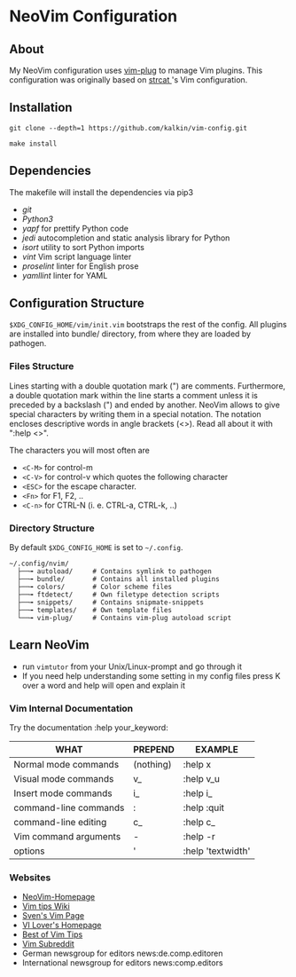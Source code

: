 # NeoVim Configuration

## About

My NeoVim configuration uses [vim-plug](https://github.com/junegunn/vim-plug) to
manage Vim plugins. This configuration was originally based on [strcat
](http://github.com/strcat/dotfiles)'s Vim configuration.

## Installation

```shell
git clone --depth=1 https://github.com/kalkin/vim-config.git

make install
```

## Dependencies

The makefile will install the dependencies via pip3

- *git*
- *Python3*
- *yapf* for prettify Python code
- *jedi* autocompletion and static analysis library for Python
- *isort* utility to sort Python imports
- *vint* Vim script language linter
- *proselint* linter for English prose
- *yamllint* linter for YAML

## Configuration Structure

`$XDG_CONFIG_HOME/vim/init.vim` bootstraps the rest of the config. All plugins
are installed into bundle/ directory, from where they are loaded by pathogen.

### Files Structure

Lines starting with a double quotation mark (") are comments. Furthermore, a
double quotation mark within the line starts a comment unless it is preceded
by a backslash (\") and ended by another. NeoVim allows to give special characters
by writing them in a special notation. The notation encloses descriptive words
in angle brackets (<>). Read all about it with ":help <>".

The characters you will most often are

- `<C-M>` for control-m
- `<C-V>` for control-v which quotes the following character
- `<ESC>` for the escape character.
- `<Fn>` for F1, F2, ..
- `<C-n>` for CTRL-N (i. e. CTRL-a, CTRL-k, ..)

### Directory Structure

By default `$XDG_CONFIG_HOME` is set to `~/.config`.

```
~/.config/nvim/
  ├──╼ autoload/     # Contains symlink to pathogen
  ├──╼ bundle/       # Contains all installed plugins
  ├──╼ colors/       # Color scheme files
  ├──╼ ftdetect/     # Own filetype detection scripts
  ├──╼ snippets/     # Contains snipmate-snippets
  ├──╼ templates/    # Own template files
  └──╼ vim-plug/     # Contains vim-plug autoload script
```

## Learn NeoVim

- run `vimtutor` from your Unix/Linux-prompt and go through it
- If you need help understanding some setting in my config files press K over a
  word and help will open and explain it

### Vim Internal Documentation

Try the documentation :help your\_keyword:

| WHAT                  |  PREPEND  | EXAMPLE           |
|-----------------------|-----------|-------------------|
| Normal mode commands  | (nothing) | :help x           |
| Visual mode commands  |     v\_   | :help v\_u        |
| Insert mode commands  |     i\_   | :help i\_<Esc>    |
| command-line commands |     :     | :help :quit       |
| command-line editing  |     c\_   | :help c\_<Del>    |
| Vim command arguments |     \-    | :help -r          |
| options               |     '     | :help 'textwidth' |

### Websites

- [NeoVim-Homepage](http://www.neovim.io/)
- [Vim tips Wiki](http://vim.wikia.com/)
- [Sven's Vim Page](http://www.guckes.net/vim/)
- [VI Lover's Homepage](http://www.thomer.com/vi/vi.html)
- [Best of Vim Tips](http://www.rayninfo.co.uk/vimtips.html)
- [Vim Subreddit](http://www.reddit.com/r/vim)
- German newsgroup for editors news:de.comp.editoren
- International newsgroup for editors news:comp.editors
